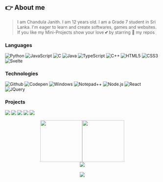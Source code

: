 ## 👉 About me
> I am Chandula Janith. I am 12 years old. I am a Grade 7 student in Sri Lanka. I'm eager to learn and create softwares, games and websites. If you like my Mini-Projects show your love 💕 by starring 🌟 my repos

### Languages

![Python](https://img.shields.io/badge/-Python-000?&logo=Python)
![JavaScript](https://img.shields.io/badge/-JavaScript-000?&logo=JavaScript)
![C](https://img.shields.io/badge/-C-000?&logo=C)
![Java](https://img.shields.io/badge/-Java-000?&logo=Java&logoColor=007396)
![TypeScript](https://img.shields.io/badge/-TypeScript-000?&logo=TypeScript)
![C++](https://img.shields.io/badge/-C++-000?&logo=c%2b%2b&logoColor=00599C)
![HTML5](https://img.shields.io/badge/-html5-000?&logo=html5)
![CSS3](https://img.shields.io/badge/-css3-000?&logo=css3)
![Svelte](https://img.shields.io/badge/-Svelte-000?&logo=Svelte)

### Technologies

![Github](https://img.shields.io/badge/-Github-000?&logo=Github&logoColor=F90)
![Codepen](https://img.shields.io/badge/-Codepen-000?&logo=Codepen)
![Windows](https://img.shields.io/badge/-Windows-000?&logo=Windows)
![Notepad++](https://img.shields.io/badge/-Notepad++-000?&logo=Notepadplusplus)
![Node.js](https://img.shields.io/badge/-Node.js-000?&logo=node.js)
![React](https://img.shields.io/badge/-React-000?&logo=React)
![JQuery](https://img.shields.io/badge/-JQuery-000?&logo=JQuery)

### Projects

[![](https://img.shields.io/badge/-🧬%20My%20Website-000)](https://github.com/RedEdge967/RedEdge967.github.io)
[![](https://img.shields.io/badge/-🦠%20Macos%20Web-000)](https://github.com/RedEdge967/Macos-CSS)
[![](https://img.shields.io/badge/-📝%20Win11%20Web-000)](https://github.com/win11-web)
[![](https://img.shields.io/badge/-🔬%20Micro%20code%20editor-000)](https://github.com/RedEdge967/micro-code-editor)
[![](https://img.shields.io/badge/-🛰%20Keyboard%20Hero-000)](https://github.com/RedEdge967/Keyboard-Hero)

<p align="center">
<a href="https://www.rededge967.github.io"><img height="137px" src="https://github-readme-stats.vercel.app/api?username=RedEdge967&hide_title=true&hide_border=true&show_icons=true&count_private=true&line_height=21&text_color=000&icon_color=000&bg_color=0,ea6161,ffc64d,fffc4d,52fa5a&theme=graywhite" /><!-- wi*quL3fcV --><img height="137px" src="https://github-readme-stats.vercel.app/api/top-langs/?username=RedEdge967&hide_title=true&hide_border=true&layout=compact&langs_count=6&exclude_repo=comp426,Redventures-Movie-Quotes&text_color=000&icon_color=fff&bg_color=0,52fa5a,4dfcff,c64dff&theme=graywhite" /></a>
<br>
<img src="https://github-profile-trophy.vercel.app/?username=RedEdge967&theme=onedark&row=2&column=3">
<br>
<br>
<img src="https://komarev.com/ghpvc/?username=RedEdge967&color=red">
</p>
